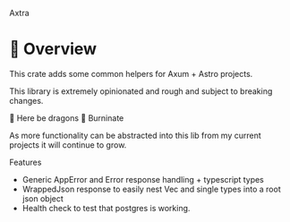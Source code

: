 Axtra
###

🎨 Overview
===========

This crate adds some common helpers for Axum + Astro projects.

This library is extremely opinionated and rough and subject to breaking changes.

🐉 Here be dragons 🐉 Burninate

As more functionality can be abstracted into this lib from my current projects it will continue to grow.

Features
- Generic AppError and Error response handling + typescript types
- WrappedJson response to easily nest Vec and single types into a root json object
- Health check to test that postgres is working.
